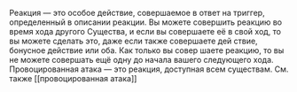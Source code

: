 Реакция — это особое действие, совершаемое в ответ на триггер, определенный в описании реакции. Вы можете совершить реакцию во время хода другого Существа, и если вы совершаете её в свой ход, то вы можете сделать это, даже если также совершаете дей ствие, бонусное действие или оба. Как только вы совер шаете реакцию, то вы не можете совершать ещё одну до начала вашего следующего хода. 
Провоцированная атака — это реакция, доступная всем существам. См. также [[провоцированная атака]]